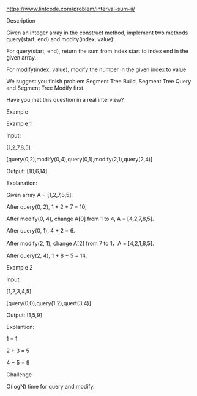 https://www.lintcode.com/problem/interval-sum-ii/

Description


Given an integer array in the construct method, implement two methods query(start, end) and modify(index, value):

For query(start, end), return the sum from index start to index end in the given array.

For modify(index, value), modify the number in the given index to value

We suggest you finish problem Segment Tree Build, Segment Tree Query and Segment Tree Modify first.

Have you met this question in a real interview?  

Example

Example 1

Input:

[1,2,7,8,5]

[query(0,2),modify(0,4),query(0,1),modify(2,1),query(2,4)]

Output: [10,6,14]

Explanation:

Given array A = [1,2,7,8,5].

After query(0, 2), 1 + 2 + 7 = 10,

After modify(0, 4), change A[0] from 1 to 4, A = [4,2,7,8,5].

After query(0, 1), 4 + 2 = 6.

After modify(2, 1), change A[2] from 7 to 1，A = [4,2,1,8,5].

After query(2, 4), 1 + 8 + 5 = 14.

Example 2

Input:

[1,2,3,4,5]

[query(0,0),query(1,2),quert(3,4)]

Output: [1,5,9]

Explantion:

1 = 1

2 + 3 = 5

4 + 5 = 9

Challenge

O(logN) time for query and modify.
